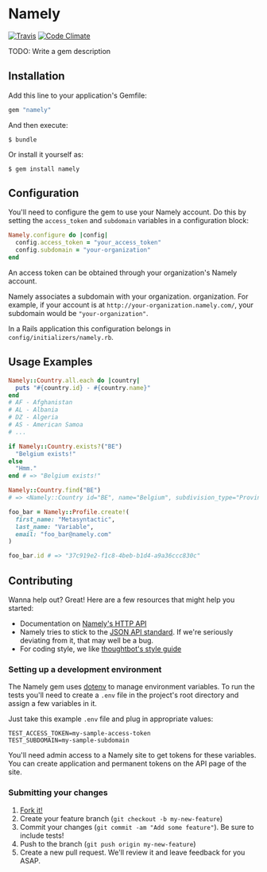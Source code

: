 # Namely

[![Travis](https://travis-ci.org/namely/ruby-client.svg?branch=master)](https://travis-ci.org/namely/ruby-client/builds)
[![Code Climate](https://codeclimate.com/github/namely/ruby-client/badges/gpa.svg)](https://codeclimate.com/github/namely/ruby-client)

TODO: Write a gem description

## Installation

Add this line to your application's Gemfile:

```ruby
gem "namely"
```

And then execute:

    $ bundle

Or install it yourself as:

    $ gem install namely

## Configuration

You'll need to configure the gem to use your Namely account. Do this
by setting the `access_token` and `subdomain` variables in a
configuration block:

```ruby
Namely.configure do |config|
  config.access_token = "your_access_token"
  config.subdomain = "your-organization"
end
```

An access token can be obtained through your organization's Namely
account.

Namely associates a subdomain with your
organization. organization. For example, if your account is at
`http://your-organization.namely.com/`, your subdomain would be
`"your-organization"`.

In a Rails application this configuration belongs in
`config/initializers/namely.rb`.

## Usage Examples

```ruby
Namely::Country.all.each do |country|
  puts "#{country.id} - #{country.name}"
end
# AF - Afghanistan
# AL - Albania
# DZ - Algeria
# AS - American Samoa
# ...
```

```ruby
if Namely::Country.exists?("BE")
  "Belgium exists!"
else
  "Hmm."
end # => "Belgium exists!"
```

```ruby
Namely::Country.find("BE")
# => <Namely::Country id="BE", name="Belgium", subdivision_type="Province", links={"subdivisions"=>[{"id"=>"BRU", "name"=>"Brussels"}, {"id"=>"VAN", "name"=>"Antwerpen (nl)"}, {"id"=>"VBR", "name"=>"Vlaams Brabant (nl)"}, {"id"=>"VLI", "name"=>"Limburg (nl)"}, {"id"=>"VOV", "name"=>"Oost-Vlaanderen (nl)"}, {"id"=>"VWV", "name"=>"West-Vlaanderen (nl)"}, {"id"=>"WBR", "name"=>"Brabant Wallon (fr)"}, {"id"=>"WHT", "name"=>"Hainaut (fr)"}, {"id"=>"WLG", "name"=>"Liège (fr)"}, {"id"=>"WLX", "name"=>"Luxembourg (fr)"}, {"id"=>"WNA", "name"=>"Namur (fr)"}]}>
```

```ruby
foo_bar = Namely::Profile.create!(
  first_name: "Metasyntactic",
  last_name: "Variable",
  email: "foo_bar@namely.com"
)

foo_bar.id # => "37c919e2-f1c8-4beb-b1d4-a9a36ccc830c"
```

## Contributing

Wanna help out? Great! Here are a few resources that might help you
started:

* Documentation on [Namely's HTTP API]
* Namely tries to stick to the [JSON API standard]. If we're seriously
  deviating from it, that may well be a bug.
* For coding style, we like [thoughtbot's style guide]

### Setting up a development environment

The Namely gem uses [dotenv] to manage environment variables. To run
the tests you'll need to create a `.env` file in the project's root
directory and assign a few variables in it.

Just take this example `.env` file and plug in appropriate values:

```
TEST_ACCESS_TOKEN=my-sample-access-token
TEST_SUBDOMAIN=my-sample-subdomain
```

You'll need admin access to a Namely site to get tokens for these
variables. You can create application and permanent tokens on the API
page of the site.

### Submitting your changes

1. [Fork it!]
2. Create your feature branch (`git checkout -b my-new-feature`)
3. Commit your changes (`git commit -am "Add some feature"`). Be sure
   to include tests!
4. Push to the branch (`git push origin my-new-feature`)
5. Create a new pull request. We'll review it and leave feedback for
   you ASAP.

[Namely's HTTP API]: http://namely.readme.io/v1/docs
[thoughtbot's style guide]: https://github.com/thoughtbot/guides/tree/master/style
[JSON API standard]: http://jsonapi.org/
[dotenv]: https://github.com/bkeepers/dotenv
[Fork it!]: https://github.com/namely/ruby-client/fork
